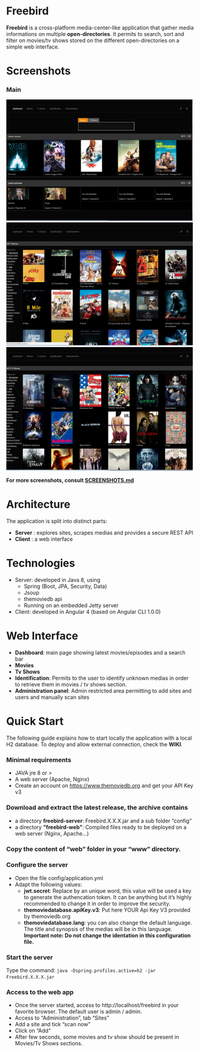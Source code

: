 # Freebird
  **Freebird** is a cross-platform media-center-like application that gather media informations on multiple **open-directories**. It permits to search, sort and filter on movies/tv shows stored on the different open-directories on a simple web interface.

# Screenshots
### Main
<img src="./screenshots/dashboard.png" alt="Dashboard" width= 500px/>
<img src="./screenshots/movies.png" alt="Movies" width= 500px/>
<img src="./screenshots/tvshows.png" alt="Tv Shows" width= 500px/>

**For more screenshots, consult [SCREENSHOTS.md](SCREENSHOTS.md)**

# Architecture
  The application is split into distinct parts:
  - **Server** : explores sites, scrapes medias and provides a secure REST API
  - **Client** : a web interface
  
# Technologies
* Server: developed in Java 8, using 
  * Spring (Boot, JPA, Security, Data)
  * Jsoup
  * themoviedb api
  * Running on an embedded Jetty server
* Client: developed in Angular 4 (based on Angular CLI 1.0.0)

# Web Interface
* **Dashboard**: main page showing latest movies/episodes and a search bar
* **Movies**
* **Tv Shows**
* **Identification**: Permits to the user to identify unknown medias in order to retrieve them in movies / tv shows section.
* **Administration panel**: Admin restricted area permitting to add sites and users and manually scan sites
	
# Quick Start
  The following guide explains how to start locally the application with a local H2 database.
  To deploy and allow external connection, check the **WIKI**.

### Minimal requirements
* JAVA jre 8 or >
* A web server (Apache, Nginx)
* Create an account on https://www.themoviedb.org and get your API Key v3

### Download and extract the latest release, the archive contains
* a directory **freebird-server**: Freebird.X.X.X.jar and a sub folder “config”
* a directory **"freebird-web"**:  Compiled files ready to be deployed on a web server (Nginx, Apache...)

### Copy the content of “web” folder in your “www” directory.

### Configure the server
  * Open the file config/application.yml
  * Adapt the following values:
    * **jwt.secret**: Replace by an unique word, this value will be used a key to generate the authencation token. It can be anything but it’s highly recommended to change it in order to improve the security.
    * **themoviedatabase.apiKey.v3**: Put here YOUR Api Key V3 provided by themoviedb.org
    * **themoviedatabase.lang**: you can also change the default language. The title and synopsis of the medias will be in this language.
**Important note: Do not change the identation in this configuration file.**

### Start the server
  Type the command:
  `java -Dspring.profiles.active=h2 -jar Freebird.X.X.X.jar`

### Access to the web app
  * Once the server started, access to http://localhost/freebird in your favorite browser. The default user is admin / admin.
  * Access to “Administration”, tab “Sites” 
  * Add a site and tick “scan now”
  * Click on “Add“
  * After few seconds, some movies and tv show should be present in Movies/Tv Shows sections.
